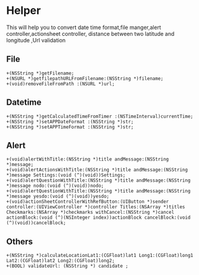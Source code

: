 # Helper
This will help you to convert date time format,file manger,alert controller,actionsheet controller, distance between two latitude and longitude ,Url validation


File
-----------

```
+(NSString *)getFilename;
+(NSURL *)getfilepathURLFromFilename:(NSString *)filename;
+(void)removeFileFromPath :(NSURL *)url;
```

Datetime
-----------

```
+(NSString *)getCalculatedTimeFromTimer :(NSTimeInterval)currentTime;
+(NSString *)setAPPDateFormat :(NSString *)str;
+(NSString *)setAPPTimeFormat :(NSString *)str;
```


Alert
-----------

```
+(void)alertWithTitle:(NSString *)title andMessage:(NSString *)message;
+(void)alertActionsWithTitle:(NSString *)title andMessage:(NSString *)message Settings:(void (^)(void))Settings;
+(void)alertQuestionWithTitle:(NSString *)title andMessage:(NSString *)message nodo:(void (^)(void))nodo;
+(void)alertQuestionWithTitle:(NSString *)title andMessage:(NSString *)message yesdo:(void (^)(void))yesdo;
+(void)actionSheetControllerWithRefButton:(UIButton *)sender controller:(UIViewController *)controller Titles:(NSArray *)titles Checkmarks:(NSArray *)checkmarks withCancel:(NSString *)cancel actionBlock:(void (^)(NSInteger index))actionBlock cancelBlock:(void (^)(void))cancelBlock;
```


Others
-----------

```
+(NSString *)calculateLocationLat1:(CGFloat)lat1 Long1:(CGFloat)long1 Lat2:(CGFloat)lat2 Long2:(CGFloat)long2;
+(BOOL) validateUrl: (NSString *) candidate ;
```

